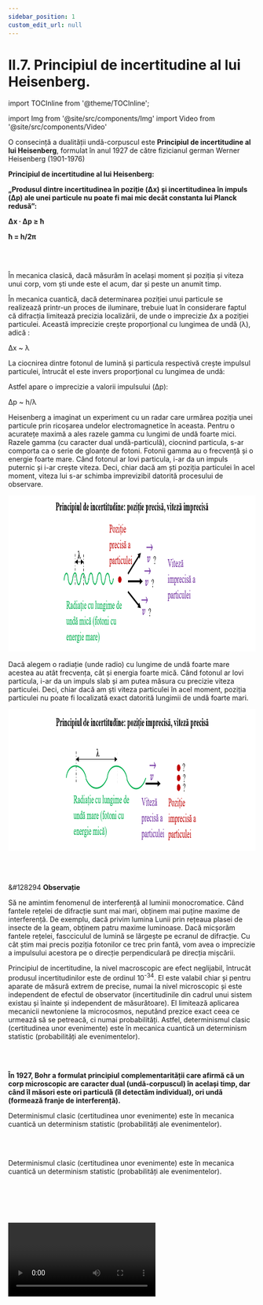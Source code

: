```yaml
---
sidebar_position: 1
custom_edit_url: null
---
```


# II.7. Principiul de incertitudine al lui Heisenberg.



import TOCInline from '@theme/TOCInline';

<TOCInline toc={toc} />



import Img from '@site/src/components/Img'
import Video from '@site/src/components/Video'




<div class="alert alert--primary" role="alert">


O consecință a dualității undă-corpuscul este **Principiul de incertitudine al lui Heisenberg**, formulat în anul 1927 de către fizicianul german Werner Heisenberg (1901-1976)

**Principiul de incertitudine al lui Heisenberg:**

**„Produsul dintre incertitudinea în poziție (Δx) și incertitudinea în impuls (Δp) ale unei particule nu poate fi mai mic decât constanta lui Planck redusă”:**

**Δx ∙ Δp ≥ ћ**

**ћ = h/2π**




</div>



<br></br>






<div class="alert alert--warning" role="alert">



În mecanica clasică, dacă măsurăm în același moment și poziția și viteza unui corp, vom ști unde este el acum, dar și peste un anumit timp.


În mecanica cuantică, dacă determinarea poziției unui particule se realizează printr-un proces de iluminare, trebuie luat în considerare faptul că difracția limitează precizia localizării, de unde o imprecizie Δx a poziției particulei. Această imprecizie crește proporțional cu lungimea de undă (λ), adică :

Δx ~ λ


La ciocnirea dintre fotonul de lumină și particula respectivă crește impulsul particulei, întrucât el este invers proporțional cu lungimea de undă:

Astfel apare o imprecizie a valorii impulsului (Δp):

Δp ~  h/λ  


Heisenberg a imaginat un experiment cu un radar care urmărea poziția unei particule prin ricoșarea undelor electromagnetice în aceasta. Pentru o acuratețe maximă a ales razele gamma cu lungimi de undă foarte mici. Razele gamma (cu caracter dual undă-particulă), ciocnind particula, s-ar comporta ca o serie de gloanțe de fotoni. Fotonii gamma au o frecvență și o energie foarte mare. Când fotonul ar lovi particula, i-ar da un impuls puternic și i-ar crește viteza. Deci, chiar dacă am ști poziția particulei în acel moment, viteza lui s-ar schimba imprevizibil datorită procesului de observare. 







<Img className="img-responsive4" src="fizica/clasa12/capitolul2/II-7-principiul-de-incertitudine-al-lui-heisenberg-poza1-pozitie-precisa-viteza-imprecisa.png" width="1000" height="318" lazy={false} />





Dacă alegem o radiație (unde radio) cu lungime de undă foarte mare acestea au atât frecvența, cât și energia foarte mică. Când fotonul ar lovi particula, i-ar da un impuls slab și am putea măsura cu precizie viteza particulei. Deci, chiar dacă am ști viteza particulei în acel moment, poziția particulei nu poate fi localizată exact datorită lungimii de undă foarte mari. 




<Img className="img-responsive4" src="fizica/clasa12/capitolul2/II-7-principiul-de-incertitudine-al-lui-heisenberg-poza2-pozitie-imprecisa-viteza-precisa.png" width="1000" height="289" lazy={false} />







</div>


<br></br>

<div class="alert alert--secondary" role="alert">

&#128294 **Observație**

Să ne amintim fenomenul de interferență al luminii monocromatice. Când fantele rețelei de difracție sunt mai mari, obținem mai puține maxime de interferență. De exemplu, dacă privim lumina Lunii prin rețeaua plasei de insecte de la geam, obținem patru maxime luminoase. Dacă micșorăm fantele rețelei, fascciculul de lumină se lărgește pe ecranul de difracție. Cu cât știm mai precis poziția fotonilor ce trec prin fantă, vom avea o imprecizie a impulsului acestora pe o direcție perpendiculară pe direcția mișcării.

Principiul de incertitudine, la nivel macroscopic are efect neglijabil, întrucât produsul incertitudinilor este de ordinul 10<sup>-34</sup>. El este valabil chiar și pentru aparate de măsură extrem de precise, numai la nivel microscopic și este independent de efectul de observator (incertitudinile din cadrul unui sistem existau și înainte și independent de măsurătoare). El limitează aplicarea mecanicii newtoniene  la microcosmos, neputând prezice exact ceea ce urmează să se petreacă, ci numai probabilități. Astfel, determinismul clasic (certitudinea unor evenimente) este în mecanica cuantică un determinism statistic (probabilități ale evenimentelor). 





</div>







<br></br>



<div class="alert alert--primary" role="alert">


**În 1927, Bohr a formulat principiul complementarității care afirmă că un corp microscopic are caracter dual (undă-corpuscul) în același timp, dar când îl măsori este ori particulă (îl detectăm individual), ori undă (formează franje de interferență).**


Determinismul clasic (certitudinea unor evenimente) este în mecanica cuantică un determinism statistic (probabilități ale evenimentelor). 



</div>




<br></br>


<div class="alert alert--primary" role="alert">

Determinismul clasic (certitudinea unor evenimente) este în mecanica cuantică un determinism statistic (probabilități ale evenimentelor).


</div>


<br></br>
<br></br>





<Video src="https://www.youtube.com/embed/_rilmtCu-G4" />


